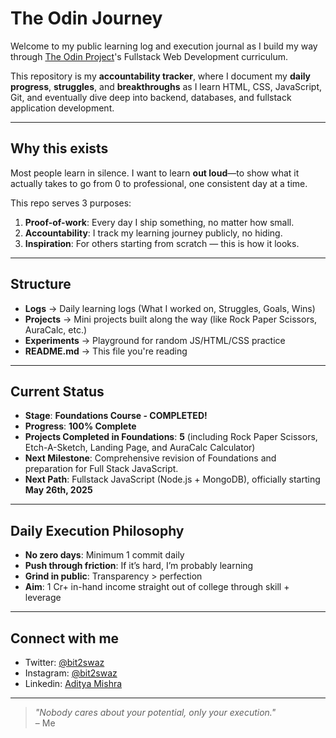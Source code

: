 # The Odin Journey

Welcome to my public learning log and execution journal as I build my way through [The Odin Project](https://www.theodinproject.com/)'s Fullstack Web Development curriculum.

This repository is my **accountability tracker**, where I document my **daily progress**, **struggles**, and **breakthroughs** as I learn HTML, CSS, JavaScript, Git, and eventually dive deep into backend, databases, and fullstack application development.

---

## Why this exists

Most people learn in silence. I want to learn **out loud**—to show what it actually takes to go from 0 to professional, one consistent day at a time.

This repo serves 3 purposes:

1. **Proof-of-work**: Every day I ship something, no matter how small.
2. **Accountability**: I track my learning journey publicly, no hiding.
3. **Inspiration**: For others starting from scratch — this is how it looks.

---

## Structure

- **Logs** → Daily learning logs (What I worked on, Struggles, Goals, Wins)
- **Projects** → Mini projects built along the way (like Rock Paper Scissors, AuraCalc, etc.)
- **Experiments** → Playground for random JS/HTML/CSS practice
- **README.md** → This file you're reading

---

## Current Status

- **Stage**: **Foundations Course - COMPLETED!**
- **Progress**: **100% Complete**
- **Projects Completed in Foundations**: **5** (including Rock Paper Scissors, Etch-A-Sketch, Landing Page, and AuraCalc Calculator)
- **Next Milestone**: Comprehensive revision of Foundations and preparation for Full Stack JavaScript.
- **Next Path**: Fullstack JavaScript (Node.js + MongoDB), officially starting **May 26th, 2025**

---

## Daily Execution Philosophy

- **No zero days**: Minimum 1 commit daily  
- **Push through friction**: If it’s hard, I’m probably learning  
- **Grind in public**: Transparency > perfection  
- **Aim**: 1 Cr+ in-hand income straight out of college through skill + leverage

---

## Connect with me

- Twitter: [@bit2swaz](https://twitter.com/bit2swaz)  
- Instagram: [@bit2swaz](https://instagram.com/bit2swaz)
- Linkedin: [Aditya Mishra](https://www.linkedin.com/in/aditya-mishra-b82a61362/)

---

> _"Nobody cares about your potential, only your execution."_  
> – Me